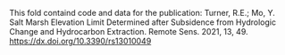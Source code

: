 This fold containd code and data for the publication: 
Turner, R.E.; Mo, Y. Salt Marsh Elevation Limit Determined after Subsidence from Hydrologic Change and Hydrocarbon Extraction.
Remote Sens. 2021, 13, 49. https://dx.doi.org/10.3390/rs13010049

